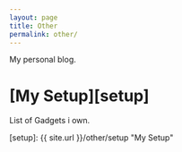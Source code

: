 ```yaml
---
layout: page
title: Other
permalink: other/
---
```


My personal blog.

# [My Setup][setup]
List of Gadgets i own.



[setup]: {{ site.url }}/other/setup "My Setup"
